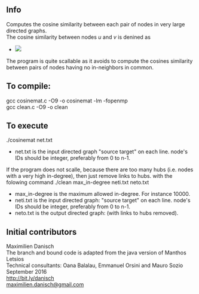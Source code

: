 ## Info
Computes the cosine similarity between each pair of nodes in very large directed graphs.  
The cosine similarity between nodes $u$ and $v$ is denined as
- <img src="https://latex.codecogs.com/gif.latex?s=\text { sensor reading }  " /> 

The program is quite scallable as it avoids to compute the cosines similarity between pairs of nodes having no in-neighbors in common.  

## To compile:

gcc cosinemat.c -O9 -o cosinemat -lm -fopenmp  
gcc clean.c -O9 -o clean

## To execute

./cosinemat net.txt
- net.txt is the input directed graph "source target" on each line. node's IDs should be integer, preferably from 0 to n-1.

If the program does not scalle, because there are too many hubs (i.e. nodes with a very high in-degree), then just remove links to hubs. with the folowing command
./clean max_in-degree neti.txt neto.txt
- max_in-degree is the maximum allowed in-degree. For instance 10000.
- neti.txt is the input directed graph: "source target" on each line. node's IDs should be integer, preferably from 0 to n-1.
- neto.txt is the output directed graph: (with links to hubs removed).


## Initial contributors

Maximilien Danisch  
The branch and bound code is adapted from the java version of Manthos Letsios  
Technical consultants: Oana Balalau, Emmanuel Orsini and Mauro Sozio  
September 2016  
http://bit.ly/danisch  
maximilien.danisch@gmail.com
